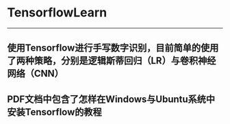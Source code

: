 # TensorflowLearn
-------

## 使用Tensorflow进行手写数字识别，目前简单的使用了两种策略，分别是逻辑斯蒂回归（LR）与卷积神经网络（CNN）
## PDF文档中包含了怎样在Windows与Ubuntu系统中安装Tensorflow的教程

